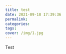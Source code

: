 ```yaml
---
title: test
date: 2021-09-18 17:39:36
permalink:
categories:
tags:
cover: /img/1.jpg
---
```


Test

<!-- more -->
